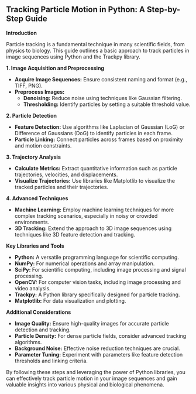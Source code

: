 ## Tracking Particle Motion in Python: A Step-by-Step Guide

**Introduction**

Particle tracking is a fundamental technique in many scientific fields, from physics to biology. This guide outlines a basic approach to track particles in image sequences using Python and the Trackpy library.

**1. Image Acquisition and Preprocessing**

* **Acquire Image Sequences:** Ensure consistent naming and format (e.g., TIFF, PNG).
* **Preprocess Images:**
  * **Denoising:** Reduce noise using techniques like Gaussian filtering.
  * **Thresholding:** Identify particles by setting a suitable threshold value.

**2. Particle Detection**

* **Feature Detection:** Use algorithms like Laplacian of Gaussian (LoG) or Difference of Gaussians (DoG) to identify particles in each frame.
* **Particle Linking:** Connect particles across frames based on proximity and motion constraints.

**3. Trajectory Analysis**

* **Calculate Metrics:** Extract quantitative information such as particle trajectories, velocities, and displacements.
* **Visualize Trajectories:** Use libraries like Matplotlib to visualize the tracked particles and their trajectories.

**4. Advanced Techniques**

* **Machine Learning:** Employ machine learning techniques for more complex tracking scenarios, especially in noisy or crowded environments.
* **3D Tracking:** Extend the approach to 3D image sequences using techniques like 3D feature detection and tracking.

**Key Libraries and Tools**

* **Python:** A versatile programming language for scientific computing.
* **NumPy:** For numerical operations and array manipulation.
* **SciPy:** For scientific computing, including image processing and signal processing.
* **OpenCV:** For computer vision tasks, including image processing and video analysis.
* **Trackpy:** A Python library specifically designed for particle tracking.
* **Matplotlib:** For data visualization and plotting.

**Additional Considerations**

* **Image Quality:** Ensure high-quality images for accurate particle detection and tracking.
* **Particle Density:** For dense particle fields, consider advanced tracking algorithms.
* **Background Noise:** Effective noise reduction techniques are crucial.
* **Parameter Tuning:** Experiment with parameters like feature detection thresholds and linking criteria.

By following these steps and leveraging the power of Python libraries, you can effectively track particle motion in your image sequences and gain valuable insights into various physical and biological phenomena.
